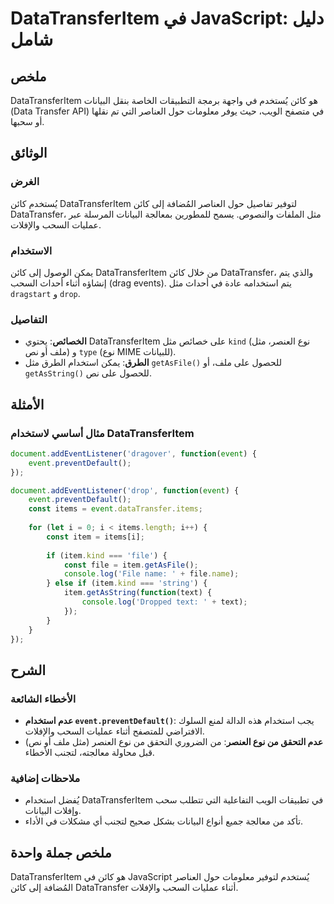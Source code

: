 <!--
Meta Description: # DataTransferItem في JavaScript: دليل شامل ## ملخص DataTransferItem هو كائن يُستخدم في واجهة برمجة التطبيقات الخاصة بنقل البيانات (Data Transfer API)...
Meta Keywords: datatransferitem, كائن, مثل, event, item
-->

# DataTransferItem في JavaScript: دليل شامل

## ملخص
DataTransferItem هو كائن يُستخدم في واجهة برمجة التطبيقات الخاصة بنقل البيانات (Data Transfer API) في متصفح الويب، حيث يوفر معلومات حول العناصر التي تم نقلها أو سحبها.

## الوثائق
### الغرض
يُستخدم كائن DataTransferItem لتوفير تفاصيل حول العناصر المُضافة إلى كائن DataTransfer، مثل الملفات والنصوص. يسمح للمطورين بمعالجة البيانات المرسلة عبر عمليات السحب والإفلات.

### الاستخدام
يمكن الوصول إلى كائن DataTransferItem من خلال كائن DataTransfer، والذي يتم إنشاؤه أثناء أحداث السحب (drag events). يتم استخدامه عادة في أحداث مثل `dragstart` و `drop`.

### التفاصيل
- **الخصائص**: يحتوي DataTransferItem على خصائص مثل `kind` (نوع العنصر، مثل ملف أو نص) و `type` (نوع MIME للبيانات).
- **الطرق**: يمكن استخدام الطرق مثل `getAsFile()` للحصول على ملف، أو `getAsString()` للحصول على نص.

## الأمثلة
### مثال أساسي لاستخدام DataTransferItem
```javascript
document.addEventListener('dragover', function(event) {
    event.preventDefault();
});

document.addEventListener('drop', function(event) {
    event.preventDefault();
    const items = event.dataTransfer.items;
    
    for (let i = 0; i < items.length; i++) {
        const item = items[i];
        
        if (item.kind === 'file') {
            const file = item.getAsFile();
            console.log('File name: ' + file.name);
        } else if (item.kind === 'string') {
            item.getAsString(function(text) {
                console.log('Dropped text: ' + text);
            });
        }
    }
});
```

## الشرح
### الأخطاء الشائعة
- **عدم استخدام `event.preventDefault()`**: يجب استخدام هذه الدالة لمنع السلوك الافتراضي للمتصفح أثناء عمليات السحب والإفلات.
- **عدم التحقق من نوع العنصر**: من الضروري التحقق من نوع العنصر (مثل ملف أو نص) قبل محاولة معالجته، لتجنب الأخطاء.

### ملاحظات إضافية
- يُفضل استخدام DataTransferItem في تطبيقات الويب التفاعلية التي تتطلب سحب وإفلات البيانات.
- تأكد من معالجة جميع أنواع البيانات بشكل صحيح لتجنب أي مشكلات في الأداء.

## ملخص جملة واحدة
DataTransferItem هو كائن في JavaScript يُستخدم لتوفير معلومات حول العناصر المُضافة إلى كائن DataTransfer أثناء عمليات السحب والإفلات.